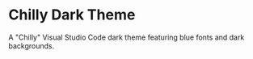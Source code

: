 # Chilly Dark Theme

A "Chilly" Visual Studio Code dark theme featuring blue fonts and dark backgrounds.